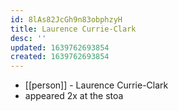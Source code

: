 ```yaml
---
id: 8lAs82JcGh9n83obphzyH
title: Laurence Currie-Clark
desc: ''
updated: 1639762693854
created: 1639762693854
---
```



- [[person]] - Laurence Currie-Clark
- appeared 2x at the stoa
